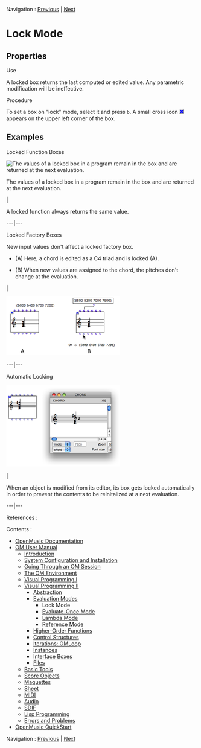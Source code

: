 Navigation : [Previous](EvalModes "page précédente\(Evaluation
Modes\)") | [Next](EvOnceMode "Next\(Evaluate-Once
Mode\)")


# Lock Mode

## Properties

Use

A locked box returns the last computed or edited value. Any parametric
modification will be ineffective.

Procedure

To set a box on "lock" mode, select it and press `b`. A small cross icon
![](../res/cross_icon.png) appears on the upper left corner of the box.

## Examples

Locked Function Boxes

![The values of a locked box in a program remain in the box and are returned
at the next evaluation.](../res/lockmode2.png)

The values of a locked box in a program remain in the box and are returned at
the next evaluation.

|

A locked function always returns the same value.  
  
---|---  
  
Locked Factory Boxes

New input values don't affect a locked factory box.

  * (A) Here, a chord is edited as a C4 triad and is locked (A). 

  * (B) When new values are assigned to the chord, the pitches don't change at the evaluation.

|

[![](../res/lockmode3_1.png)](../res/lockmode3.png "Cliquez pour agrandir")  
  
---|---  
  
Automatic Locking

[![](../res/edit-lock_1.png)](../res/edit-lock.png "Cliquez pour agrandir")

|

When an object is modified from its editor, its box gets locked automatically
in order to prevent the contents to be reinitalized at a next evaluation.  
  
---|---  
  
References :

Contents :

  * [OpenMusic Documentation](OM-Documentation)
  * [OM User Manual](OM-User-Manual)
    * [Introduction](00-Contents)
    * [System Configuration and Installation](Installation)
    * [Going Through an OM Session](Goingthrough)
    * [The OM Environment](Environment)
    * [Visual Programming I](BasicVisualProgramming)
    * [Visual Programming II](AdvancedVisualProgramming)
      * [Abstraction](Abstraction)
      * [Evaluation Modes](EvalModes)
        * Lock Mode
        * [Evaluate-Once Mode](EvOnceMode)
        * [Lambda Mode](LambdaMode)
        * [Reference Mode](RefMode)
      * [Higher-Order Functions](HighOrder)
      * [Control Structures](Control)
      * [Iterations: OMLoop](OMLoop)
      * [Instances](Instances)
      * [Interface Boxes](InterfaceBoxes)
      * [Files](Files)
    * [Basic Tools](BasicObjects)
    * [Score Objects](ScoreObjects)
    * [Maquettes](Maquettes)
    * [Sheet](Sheet)
    * [MIDI](MIDI)
    * [Audio](Audio)
    * [SDIF](SDIF)
    * [Lisp Programming](Lisp)
    * [Errors and Problems](errors)
  * [OpenMusic QuickStart](QuickStart-Chapters)

Navigation : [Previous](EvalModes "page précédente\(Evaluation
Modes\)") | [Next](EvOnceMode "Next\(Evaluate-Once
Mode\)")

